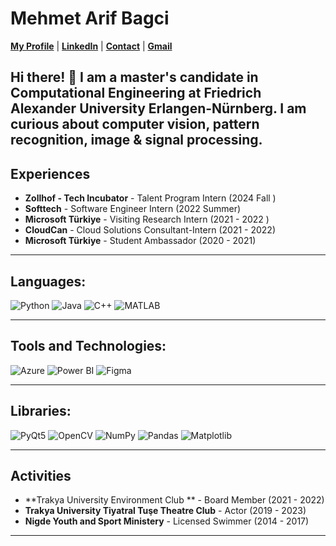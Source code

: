 # Mehmet Arif Bagci

[**My Profile**](https://www.linkedin.com/in/mehmetarifbagci/) | [**LinkedIn**](https://www.linkedin.com/in/mehmetarifbagci/) | [**Contact**](arif.bagci@hotmail.com) | [**Gmail**](arif.bagci@hotmail.com)

Hi there! 👋 I am a master's candidate in Computational Engineering at Friedrich Alexander University Erlangen-Nürnberg. I am curious about computer vision, pattern recognition, image & signal processing.
---

## Experiences
- **Zollhof - Tech Incubator** - Talent Program Intern (2024 Fall )
- **Softtech** - Software Engineer Intern (2022 Summer)
- **Microsoft Türkiye** - Visiting Research Intern (2021 - 2022 )
- **CloudCan** - Cloud Solutions Consultant-Intern (2021 - 2022)
- **Microsoft Türkiye** - Student Ambassador (2020 - 2021)


---


## Languages:
<p align="left">
  <img src="https://img.shields.io/badge/Python-3776AB?style=for-the-badge&logo=python&logoColor=white" alt="Python" />
  <img src="https://img.shields.io/badge/Java-007396?style=for-the-badge&logo=java&logoColor=white" alt="Java" />
  <img src="https://img.shields.io/badge/C++-00599C?style=for-the-badge&logo=c%2B%2B&logoColor=white" alt="C++" />
  <img src="https://img.shields.io/badge/MATLAB-0076A8?style=for-the-badge&logo=mathworks&logoColor=white" alt="MATLAB" />
</p>

---

## Tools and Technologies:
<p align="left">
  <img src="https://img.shields.io/badge/Microsoft%20Azure-0078D4?style=for-the-badge&logo=microsoft-azure&logoColor=white" alt="Azure" />
  <img src="https://img.shields.io/badge/Power%20BI-F2C811?style=for-the-badge&logo=power-bi&logoColor=black" alt="Power BI" />
  <img src="https://img.shields.io/badge/Figma-F24E1E?style=for-the-badge&logo=figma&logoColor=white" alt="Figma" />
</p>


---


## Libraries:
<p align="left">
  <img src="https://img.shields.io/badge/PyQt5-41CD52?style=for-the-badge&logo=qt&logoColor=white" alt="PyQt5" />
  <img src="https://img.shields.io/badge/OpenCV-5C3EE8?style=for-the-badge&logo=opencv&logoColor=white" alt="OpenCV" />
  <img src="https://img.shields.io/badge/NumPy-013243?style=for-the-badge&logo=numpy&logoColor=white" alt="NumPy" />
  <img src="https://img.shields.io/badge/pandas-150458?style=for-the-badge&logo=pandas&logoColor=white" alt="Pandas" />
  <img src="https://img.shields.io/badge/Matplotlib-FF7200?style=for-the-badge&logo=plotly&logoColor=white" alt="Matplotlib" />
</p>


---

## Activities
- **Trakya University Environment Club ** - Board Member (2021 - 2022)
- **Trakya University Tiyatral Tuşe Theatre Club** - Actor (2019 - 2023)
- **Nigde Youth and Sport Ministery** - Licensed Swimmer (2014 - 2017)

---

